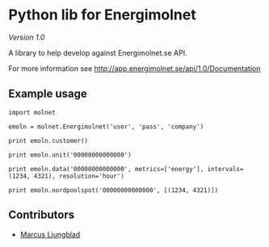 # Python lib for Energimolnet

*Version 1.0*

A library to help develop against Energimolnet.se API.

For more information see http://app.energimolnet.se/api/1.0/Documentation

## Example usage

```
import molnet

emoln = molnet.Energimolnet('user', 'pass', 'company')

print emoln.customer()

print emoln.unit('00000000000000')

print emoln.data('00000000000000', metrics=['energy'], intervals=(1234, 4321), resolution='hour')

print emoln.nordpoolspot('00000000000000', [(1234, 4321)])

```

## Contributors

* [Marcus Ljungblad](mailto:marcus@ljungblad.nu)
